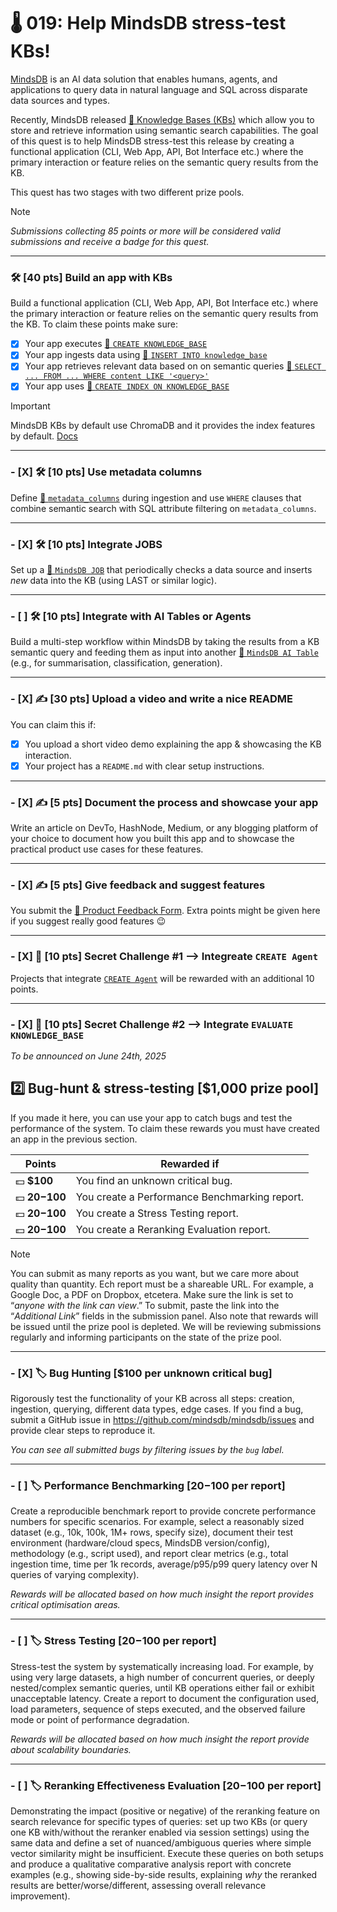 # 🌡️ 019: Help MindsDB stress-test KBs!

[MindsDB](https://mindsdb.com/) is an AI data solution that enables humans, agents, and applications to query data in natural language and SQL across disparate data sources and types.

Recently, MindsDB released [🔗 Knowledge Bases (KBs)](https://docs.mindsdb.com/mindsdb_sql/knowledge-bases#how-knowledge-bases-work) which allow you to store and retrieve information using semantic search capabilities. The goal of this quest is to help MindsDB stress-test this release by creating a functional application (CLI, Web App, API, Bot Interface etc.) where the primary interaction or feature relies on the semantic query results from the KB.

This quest has two stages with two different prize pools.

> [!NOTE]
> _Submissions collecting 85 points or more will be considered valid submissions and receive a badge for this quest._

---

### **🛠️ [40 pts] Build an app with KBs**  

Build a functional application (CLI, Web App, API, Bot Interface etc.) where the primary interaction or feature relies on the semantic query results from the KB. To claim these points make sure:

- [X] Your app executes [🔗 `CREATE KNOWLEDGE_BASE`](https://docs.mindsdb.com/mindsdb_sql/knowledge-bases#create-knowledge-base-syntax)
- [X] Your app ingests data using [🔗 `INSERT INTO knowledge_base`](https://docs.mindsdb.com/mindsdb_sql/knowledge-bases#insert-into-syntax)
- [X] Your app retrieves relevant data based on on semantic queries [🔗 `SELECT ... FROM ... WHERE content LIKE '<query>'`](https://docs.mindsdb.com/mindsdb_sql/knowledge-bases#select-from-kb-syntax)
- [X] Your app uses [🔗 `CREATE INDEX ON KNOWLEDGE_BASE`](https://docs.mindsdb.com/mindsdb_sql/knowledge-bases#create-index-on-knowledge-base-syntax)

> [!IMPORTANT]  
> MindsDB KBs by default use ChromaDB and it provides the index features by default. [Docs](https://docs.mindsdb.com/mindsdb_sql/knowledge-bases#create-index-on-knowledge-base-syntax)

---

### - [X] **🛠️ [10 pts] Use metadata columns**  

Define [🔗 `metadata_columns`](https://docs.mindsdb.com/mindsdb_sql/knowledge-bases#metadata-columns) during ingestion and use `WHERE` clauses that combine semantic search with SQL attribute filtering on `metadata_columns`.

---

### - [X] **🛠️ [10 pts] Integrate JOBS**

Set up a [🔗 `MindsDB JOB`](https://docs.mindsdb.com/rest/jobs/create#create-a-job) that periodically checks a data source and inserts *new* data into the KB (using LAST or similar logic).

---

### - [ ] **🛠️ [10 pts] Integrate with AI Tables or Agents**

Build a multi-step workflow within MindsDB by taking the results from a KB semantic query and feeding them as input into another [🔗 `MindsDB AI Table`](https://docs.mindsdb.com/generative-ai-tables#what-are-generative-ai-tables) (e.g., for summarisation, classification, generation).

---

### - [X] **✍️ [30 pts] Upload a video and write a nice README**  

You can claim this if:

- [x] You upload a short video demo explaining the app & showcasing the KB interaction.
- [x] Your project has a `README.md` with clear setup instructions.

---

### - [X] **✍️ [5 pts] Document the process and showcase your app** 

Write an article on DevTo, HashNode, Medium, or any blogging platform of your choice to document how you built this app and to showcase the practical product use cases for these features.

---

### - [X] **✍️ [5 pts] Give feedback and suggest features**

You submit the [🔗 Product Feedback Form](https://quira-org.typeform.com/to/magewvh9). Extra points might be given here if you suggest really good features 😉

---

### - [X] **🎁 [10 pts] Secret Challenge #1 --> Integreate `CREATE Agent`**

Projects that integrate [`CREATE Agent`](https://docs.mindsdb.com/mindsdb_sql/agents/agent) will be rewarded with an additional 10 points.

---

### - [X] **🎁  [10 pts] Secret Challenge #2 --> Integrate `EVALUATE KNOWLEDGE_BASE`**

_To be announced on June 24th, 2025_


## 2️⃣ Bug-hunt & stress-testing [$1,000 prize pool]

If you made it here, you can use your app to catch bugs and test the performance of the system. To claim these rewards you must have created an app in the previous section.


| Points | Rewarded if |
| --- | --- |
| 💵 **$100** | You find an unknown critical bug. |
| 💵 **$20-$100** | You create a Performance Benchmarking report. |
| 💵 **$20-$100** | You create a Stress Testing report. |
| 💵 **$20-$100** | You create a Reranking Evaluation report. |

> [!NOTE]
> You can submit as many reports as you want, but we care more about quality than quantity. Ech report must be a shareable URL. For example, a Google Doc, a PDF on Dropbox, etcetera. Make sure the link is set to “_anyone with the link can view_.” To submit, paste the link into the “_Additional Link_” fields in the submission panel.
> Also note that rewards will be issued until the prize pool is depleted. We will be reviewing submissions regularly and informing participants on the state of the prize pool.

---

### - [X] 🏷️ **Bug Hunting** [**$100 per unknown critical bug**]

Rigorously test the functionality of your KB across all steps: creation, ingestion, querying, different data types, edge cases. If you find a bug, submit a GitHub issue in https://github.com/mindsdb/mindsdb/issues and provide clear steps to reproduce it.

*You can see all submitted bugs by filtering issues by the `bug` label.*

---

### - [ ] 🏷️ **Performance Benchmarking** [**$20-$100 per report**]

Create a reproducible benchmark report to provide concrete performance numbers for specific scenarios. For example, select a reasonably sized dataset (e.g., 10k, 100k, 1M+ rows, specify size), document their test environment (hardware/cloud specs, MindsDB version/config), methodology (e.g., script used), and report clear metrics (e.g., total ingestion time, time per 1k records, average/p95/p99 query latency over N queries of varying complexity).

*Rewards will be allocated based on how much insight the report provides critical optimisation areas.*

---

### - [ ] 🏷️ **Stress Testing** [**$20-$100 per report**]

Stress-test the system by systematically increasing load. For example, by using very large datasets, a high number of concurrent queries, or deeply nested/complex semantic queries, until KB operations either fail or exhibit unacceptable latency. Create a report to document the configuration used, load parameters, sequence of steps executed, and the observed failure mode or point of performance degradation.

*Rewards will be allocated based on how much insight the report provide about scalability boundaries.*

---

### - [ ] 🏷️ **Reranking Effectiveness Evaluation** [**$20-$100 per report**]

Demonstrating the impact (positive or negative) of the reranking feature on search relevance for specific types of queries: set up two KBs (or query one KB with/without the reranker enabled via session settings) using the same data and define a set of nuanced/ambiguous queries where simple vector similarity might be insufficient. Execute these queries on both setups and produce a qualitative comparative analysis report with concrete examples (e.g., showing side-by-side results, explaining *why* the reranked results are better/worse/different, assessing overall relevance improvement). 
